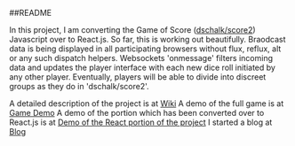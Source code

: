 ##README

In this project, I am converting the Game of Score (<a href="https://github.com/dschalk/score2">dschalk/score2</a>) Javascript over to React.js. So far, this is working out beautifully. Braodcast data is being displayed in all participating browsers without flux, reflux, alt or any such dispatch helpers. Websockets 'onmessage' filters incoming data and updates the player interface with each new dice roll initiated by any other player. Eventually, players will be able to divide into discreet groups as they do in 'dschalk/score2'.

A detailed description of the project is at <a href="https://www.fpcomplete.com/user/dschalk/Websockets%20Game%20of%20Score">Wiki</a> A demo of the full game is at <a href="http://schalk.net">Game Demo</a> A demo of the portion which has been converted over to React.js is at <a href="http://machinegun.ninja">Demo of the React portion of the project</a> I started a blog at <a href="http://transcendent.ninja">Blog</a>